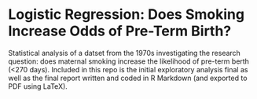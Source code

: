 # Logistic Regression: Does Smoking Increase Odds of Pre-Term Birth?

Statistical analysis of a datset from the 1970s investigating the research question: does maternal smoking increase the likelihood of pre-term berth (<270 days). Included in this repo is the initial exploratory analysis final as well as the final report written and coded in R Markdown (and exported to PDF using LaTeX).
